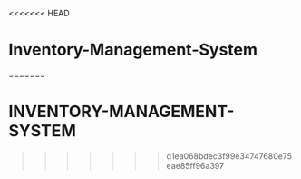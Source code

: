 <<<<<<< HEAD
# Inventory-Management-System
=======
# INVENTORY-MANAGEMENT-SYSTEM
>>>>>>> d1ea068bdec3f99e34747680e75eae85ff96a397
